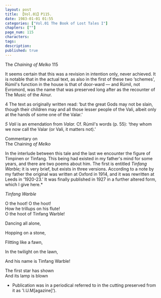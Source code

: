 ```yaml
---
layout: post
title: 【Vol.01】P115.
date: 1983-01-01 01:55
categories: ["Vol.01 The Book of Lost Tales I"]
chapters: [""]
page_num: 115
characters: 
tags: 
description: 
published: true
---
```


<p style="text-indent: 0;">
The <I>Chaining of Melko </I>115
</p>

It seems certain that this was a revision in intention only, never achieved. It is notable that in the actual text, as also in the first of these two ‘schemes', Rúmil's function in the house is that of door-ward — and Rúmil, not Evromord, was the name that was preserved long after as the recounter of The Music of the Ainur.

4 The text as originally written read: ‘but the great Gods may not be slain, though their children may and all those lesser people of the Vali, albeit only at the hands of some one of the Valar.’

<I>5  Vali </I>is an emendation from <I>Valar. </I>Cf. Rúmil's words (p. 55): ‘they whom we now call the Valar (or Vali, it matters not).’

Commentary on<BR>The Chaining <I>of Melko</I>

In the interlude between this tale and the last we encounter the figure of Timpinen or Tinfang. This being had existed in my father's mind for some years, and there are two poems about him. The first is entitled <I>Tinfang Warble; </I>it is very brief, but exists in three versions. According to a note by my father the original was written at Oxford in 1914, and it was rewritten at Leeds in ‘1920-23.’ It was finally published in 1927 in a further altered form, which I give here.*

<I>Tinfang Warble</I>

O the hoot! O the hoot!<BR>How he trillups on his flute!<BR>O the hoot of Tinfang Warble!

Dancing all alone,

Hopping on a stone,

Flitting like a fawn,

In the twilight on the lawn,

And his name is Tinfang Warble!

The first star has shown<BR>And its lamp is blown

* Publication was in a periodical referred to in the cutting preserved from it as 'I.U.M[agazine]’).

